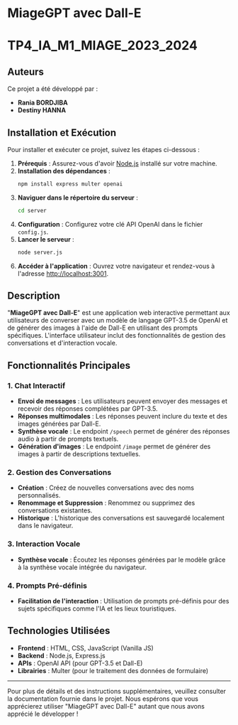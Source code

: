 # MiageGPT avec Dall-E
# TP4_IA_M1_MIAGE_2023_2024

## Auteurs

Ce projet a été développé par :
- **Rania BORDJIBA**
- **Destiny HANNA**

## Installation et Exécution

Pour installer et exécuter ce projet, suivez les étapes ci-dessous :

1. **Prérequis** : Assurez-vous d'avoir [Node.js](https://nodejs.org/) installé sur votre machine.
2. **Installation des dépendances** : 
    ```bash
    npm install express multer openai
    ```
3. **Naviguer dans le répertoire du serveur** :
    ```bash
    cd server
    ```
4. **Configuration** : Configurez votre clé API OpenAI dans le fichier `config.js`.
5. **Lancer le serveur** :
    ```bash
    node server.js
    ```
6. **Accéder à l'application** : Ouvrez votre navigateur et rendez-vous à l'adresse [http://localhost:3001](http://localhost:3001).

## Description

"**MiageGPT avec Dall-E**" est une application web interactive permettant aux utilisateurs de converser avec un modèle de langage GPT-3.5 de OpenAI et de générer des images à l'aide de Dall-E en utilisant des prompts spécifiques. L'interface utilisateur inclut des fonctionnalités de gestion des conversations et d'interaction vocale.

## Fonctionnalités Principales

### 1. Chat Interactif

- **Envoi de messages** : Les utilisateurs peuvent envoyer des messages et recevoir des réponses complétées par GPT-3.5.
- **Réponses multimodales** : Les réponses peuvent inclure du texte et des images générées par Dall-E.
- **Synthèse vocale** : Le endpoint `/speech` permet de générer des réponses audio à partir de prompts textuels.
- **Génération d'images** : Le endpoint `/image` permet de générer des images à partir de descriptions textuelles.

### 2. Gestion des Conversations

- **Création** : Créez de nouvelles conversations avec des noms personnalisés.
- **Renommage et Suppression** : Renommez ou supprimez des conversations existantes.
- **Historique** : L'historique des conversations est sauvegardé localement dans le navigateur.

### 3. Interaction Vocale

- **Synthèse vocale** : Écoutez les réponses générées par le modèle grâce à la synthèse vocale intégrée du navigateur.

### 4. Prompts Pré-définis

- **Facilitation de l'interaction** : Utilisation de prompts pré-définis pour des sujets spécifiques comme l'IA et les lieux touristiques.

## Technologies Utilisées

- **Frontend** : HTML, CSS, JavaScript (Vanilla JS)
- **Backend** : Node.js, Express.js
- **APIs** : OpenAI API (pour GPT-3.5 et Dall-E)
- **Librairies** : Multer (pour le traitement des données de formulaire)

---

Pour plus de détails et des instructions supplémentaires, veuillez consulter la documentation fournie dans le projet. Nous espérons que vous apprécierez utiliser "MiageGPT avec Dall-E" autant que nous avons apprécié le développer !
